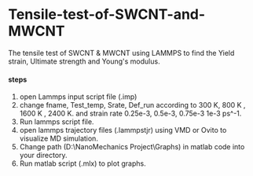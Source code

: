 # Tensile-test-of-SWCNT-and-MWCNT
The tensile test of SWCNT &amp; MWCNT using LAMMPS to find the Yield strain, Ultimate strength and Young's modulus.


#### steps
1. open Lammps input script file (.imp) 
2. change fname, Test_temp, Srate, Def_run according to 300 K, 800 K , 1600 K , 2400 K. and strain rate 0.25e-3, 0.5e-3, 0.75e-3 1e-3 ps^-1.
3. Run lammps script file.
4. open lammps trajectory files (.lammpstjr) using VMD or Ovito to visualize MD simulation.
5. Change path (D:\NanoMechanics Project\Graphs) in matlab code into your directory.
6.  Run matlab script (.mlx) to plot graphs.
